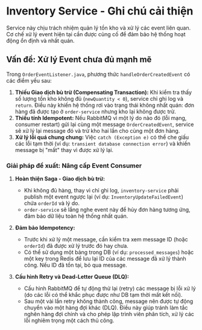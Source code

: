 # Inventory Service - Ghi chú cải thiện

Service này chịu trách nhiệm quản lý tồn kho và xử lý các event liên quan. Cơ chế xử lý event hiện tại cần được củng cố để đảm bảo hệ thống hoạt động ổn định và nhất quán.

## Vấn đề: Xử lý Event chưa đủ mạnh mẽ

Trong `OrderEventListener.java`, phương thức `handleOrderCreatedEvent` có các điểm yếu sau:

1.  **Thiếu Giao dịch bù trừ (Compensating Transaction):** Khi kiểm tra thấy số lượng tồn kho không đủ (`newQuantity < 0`), service chỉ ghi log và `return`. Điều này khiến hệ thống rơi vào trạng thái không nhất quán: đơn hàng đã được tạo ở `order-service` nhưng kho lại không được trừ.
2.  **Thiếu tính Idempotent:** Nếu RabbitMQ vì một lý do nào đó (lỗi mạng, consumer restart) gửi lại cùng một message `OrderCreatedEvent`, service sẽ xử lý lại message đó và trừ kho hai lần cho cùng một đơn hàng.
3.  **Xử lý lỗi quá chung chung:** Việc `catch (Exception e)` có thể che giấu các lỗi tạm thời (ví dụ: `transient database connection error`) và khiến message bị "mất" thay vì được xử lý lại.

### **Giải pháp đề xuất: Nâng cấp Event Consumer**

1.  **Hoàn thiện Saga - Giao dịch bù trừ:**

    -   Khi không đủ hàng, thay vì chỉ ghi log, `inventory-service` phải publish một event ngược lại (ví dụ: `InventoryUpdateFailedEvent`) chứa `orderId` và lý do.
    -   `order-service` sẽ lắng nghe event này để hủy đơn hàng tương ứng, đảm bảo dữ liệu toàn hệ thống nhất quán.

2.  **Đảm bảo Idempotency:**

    -   Trước khi xử lý một message, cần kiểm tra xem message ID (hoặc `orderId`) đã được xử lý trước đó hay chưa.
    -   Có thể sử dụng một bảng trong DB (ví dụ: `processed_messages`) hoặc một key trong Redis để lưu lại ID của các message đã xử lý thành công. Nếu ID đã tồn tại, bỏ qua message.

3.  **Cấu hình Retry và Dead-Letter Queue (DLQ):**
    -   Cấu hình RabbitMQ để tự động thử lại (retry) các message bị lỗi xử lý (do các lỗi có thể khắc phục được như DB tạm thời mất kết nối).
    -   Sau một vài lần retry không thành công, message nên được tự động chuyển vào một hàng đợi khác (DLQ). Điều này giúp tránh làm tắc nghẽn hàng đợi chính và cho phép lập trình viên phân tích, xử lý các lỗi nghiêm trọng một cách thủ công.
